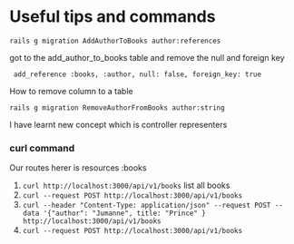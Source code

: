 # Useful tips and commands

`rails g migration AddAuthorToBooks author:references  `

got to the add_author_to_books table and remove the null and foreign key

` add_reference :books, :author, null: false, foreign_key: true`

How to remove column to a table 

`rails g migration RemoveAuthorFromBooks author:string`

I have learnt new concept which is controller representers

### curl command

Our routes herer is resources :books
1. `curl http://localhost:3000/api/v1/books` list all books
2. `curl --request POST http://localhost:3000/api/v1/books` 
3. `curl --header "Content-Type: application/json" --request POST --data '{"author": "Jumanne", title: "Prince" } http://localhost:3000/api/v1/books`
2. `curl --request POST http://localhost:3000/api/v1/books` 

